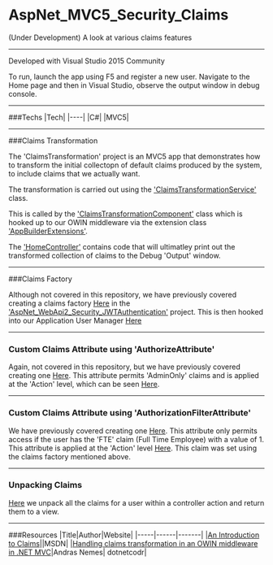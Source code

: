 # AspNet_MVC5_Security_Claims

(Under Development) A look at various claims features

---

Developed with Visual Studio 2015 Community

To run, launch the app using F5 and register a new user. Navigate to the Home page and then in Visual Studio, observe the output window in debug console.

---

###Techs
|Tech|
|----|
|C#|
|MVC5|

---

###Claims Transformation

The 'ClaimsTransformation' project is an MVC5 app that demonstrates how to transform the initial collectopn of default claims produced by the system, to include claims that we actually want.

The transformation is carried out using the ['ClaimsTransformationService'](https://github.com/Apollo013/AspNet_MVC5_Security_Claims/blob/master/ClaimsTransformation/ClaimsTransformation/ClaimsTransformationService.cs) class.

This is called by the ['ClaimsTransformationComponent'](https://github.com/Apollo013/AspNet_MVC5_Security_Claims/blob/master/ClaimsTransformation/Middleware/ClaimsTransformationComponent.cs) class which is hooked up to our OWIN middleware via the extension class ['AppBuilderExtensions'](https://github.com/Apollo013/AspNet_MVC5_Security_Claims/blob/master/ClaimsTransformation/Middleware/AppBuilderExtensions.cs).

The ['HomeController'](https://github.com/Apollo013/AspNet_MVC5_Security_Claims/blob/master/ClaimsTransformation/Controllers/HomeController.cs) contains code that will ultimatley print out the transformed collection of claims to the Debug 'Output' window.

---

###Claims Factory

Although not covered in this repository, we have previously covered creating a claims factory [Here](https://github.com/Apollo013/AspNet_WebApi2_Security_JWTAuthentication/blob/master/WebApi2_Owin_OAuthAccessTokensAndClaims.AuthServer/Identity/Claims/ApplicationClaimsFactory.cs) in the ['AspNet_WebApi2_Security_JWTAuthentication'](https://github.com/Apollo013/AspNet_WebApi2_Security_JWTAuthentication) project. This is then hooked into our Application User Manager [Here](https://github.com/Apollo013/AspNet_WebApi2_Security_JWTAuthentication/blob/master/WebApi2_Owin_OAuthAccessTokensAndClaims.AuthServer/Identity/Managers/ApplicationUserManager.cs)

---

### Custom Claims Attribute using 'AuthorizeAttribute'

Again, not covered in this repository, but we have previously covered creating one [Here](https://github.com/Apollo013/AspNet_WebApi2_Security_JWTAuthentication/blob/master/WebApi2_Owin_OAuthAccessTokensAndClaims.AuthServer/Identity/Attributes/AdminOnlyAttribute.cs). This attribute permits 'AdminOnly' claims and is applied at the 'Action' level, which can be seen [Here](https://github.com/Apollo013/AspNet_WebApi2_Security_JWTAuthentication/blob/master/WebApi2_Owin_OAuthAccessTokensAndClaims.Core/Controllers/AccountsController.cs).

---

### Custom Claims Attribute using 'AuthorizationFilterAttribute'

We have previously covered creating one [Here](https://github.com/Apollo013/AspNet_WebApi2_Security_JWTAuthentication/blob/master/WebApi2_Owin_OAuthAccessTokensAndClaims.AuthServer/Identity/Attributes/ClaimsAuthorizationAttribute.cs). This attribute only permits access if the user has the 'FTE' claim (Full Time Employee) with a value of 1. This attribute is applied at the 'Action' level [Here](https://github.com/Apollo013/AspNet_WebApi2_Security_JWTAuthentication/blob/master/WebApi2_Owin_OAuthAccessTokensAndClaims.Core/Controllers/OrdersController.cs). This claim was set using the claims factory mentioned above.

---

### Unpacking Claims

[Here](https://github.com/Apollo013/AspNet_WebApi2_Security_JWTAuthentication/blob/master/WebApi2_Owin_OAuthAccessTokensAndClaims.Core/Controllers/ClaimsController.cs) we unpack all the claims for a user within a controller action and return them to a view.

---

###Resources
|Title|Author|Website|
|-----|------|-------|
|[An Introduction to Claims](https://msdn.microsoft.com/en-us/library/ff359101.aspx)||MSDN|
|[Handling claims transformation in an OWIN middleware in .NET MVC](https://dotnetcodr.com/2015/10/19/handling-claims-transformation-in-an-owin-middleware-in-net-mvc-part-4/)|Andras Nemes| dotnetcodr|
